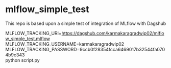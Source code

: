 # mlflow_simple_test
This repo is based upon a simple test of integration of MLflow with Dagshub

MLFLOW_TRACKING_URI=https://dagshub.com/karmakaragradwip02/mlflow_simple_test.mlflow \
MLFLOW_TRACKING_USERNAME=karmakaragradwip02 \
MLFLOW_TRACKING_PASSWORD=9ccb0f28354fcca6469017b32544fa0704b9c343 \
python script.py